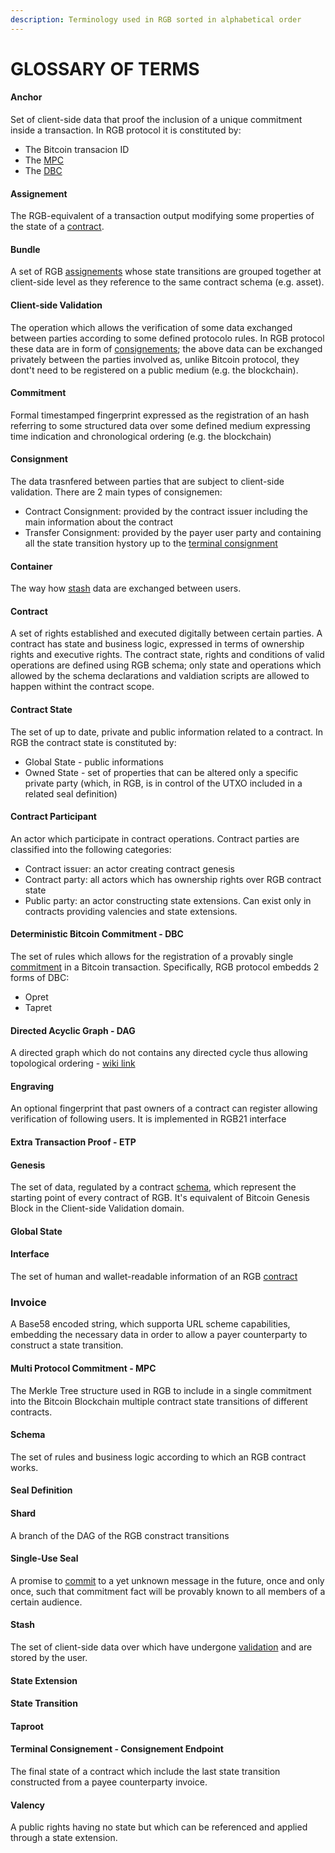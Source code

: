 ```yaml
---
description: Terminology used in RGB sorted in alphabetical order
---
```


# GLOSSARY OF TERMS

#### Anchor

Set of client-side data that proof the inclusion of a unique commitment inside a transaction. In RGB protocol it is constituted by:
* The Bitcoin transacion ID
* The [MPC](#multi-protocol-commitment---mpc)
* The [DBC](#deterministic-bitcoin-commitment---dbc)
#### Assignement

The RGB-equivalent of a transaction output modifying some properties of the state of a [contract](#contract).

#### Bundle

A set of RGB [assignements](#assignement) whose state transitions are grouped together at client-side level as they reference to the same contract schema (e.g. asset). 


#### Client-side Validation

The operation which allows the verification of some data exchanged between parties according to some defined protocolo rules. In RGB protocol these data are in form of [consignements](#consignment); the above data can be exchanged privately between the parties involved as, unlike Bitcoin protocol, they dont't need to be registered on a public medium (e.g. the blockchain).

#### Commitment

Formal timestamped fingerprint expressed as the registration of an hash referring to some structured data over some defined medium expressing time indication and chronological ordering (e.g. the blockchain)

#### Consignment
The data trasnfered between parties that are subject to client-side validation. There are 2 main types of consignemen:
* Contract Consignment: provided by the contract issuer including the main information about the contract
* Transfer Consignment: provided by the payer user party and containing all the state transition hystory up to the [terminal consignment]()

#### Container

The way how [stash](#stash) data are exchanged between users.

#### Contract

A set of rights established and executed digitally between certain parties. A contract has state and business logic, expressed in terms of ownership rights and executive rights. The contract state, rights and conditions of valid operations are defined using RGB schema; only state and operations which allowed by the schema declarations and valdiation scripts are allowed to happen withint the contract scope.

#### Contract State

The set of up to date, private and public information related to a contract. In RGB the contract state is constituted by:
* Global State - public informations
* Owned State - set of properties that can be altered only a specific private party (which, in RGB, is in control of the UTXO included in a related seal definition) 


#### Contract Participant

An actor which participate in contract operations. Contract parties are classified into the following categories:

* Contract issuer: an actor creating contract genesis
* Contract party: all actors which has ownership rights over RGB contract state
* Public party: an actor constructing state extensions. Can exist only in contracts providing valencies and state extensions.

#### Deterministic Bitcoin Commitment - DBC

The set of rules which allows for the registration of a provably single [commitment](#commitment) in a Bitcoin transaction. Specifically, RGB protocol embedds 2 forms of DBC:
* Opret
* Tapret

#### Directed Acyclic Graph - DAG

A directed graph which do not contains any directed cycle thus allowing topological ordering - [wiki link](https://en.wikipedia.org/wiki/Directed\_acyclic\_graph)

#### Engraving

An optional fingerprint that past owners of a contract can register allowing verification of following users. It is implemented in RGB21 interface

#### Extra Transaction Proof - ETP

#### Genesis

The set of data, regulated by a contract [schema](), which represent the starting point of every contract of RGB. It's equivalent of Bitcoin Genesis Block in the Client-side Validation domain. 

#### Global State

#### Interface

The set of human and wallet-readable information of an RGB [contract](#contract)

### Invoice

A Base58 encoded string, which supporta URL scheme capabilities, embedding the necessary data in order to allow a payer counterparty to construct a state transition.

#### Multi Protocol Commitment - MPC

The Merkle Tree structure used in RGB to include in a single commitment into the Bitcoin Blockchain multiple contract state transitions of different contracts.

#### Schema

The set of rules and business logic according to which an RGB contract works.

#### Seal Definition

#### Shard

A branch of the DAG of the RGB constract transitions

#### Single-Use Seal

A promise to [commit](#commitment) to a yet unknown message in the future, once and only once, such that commitment fact will be provably known to all members of a certain audience.

#### Stash

The set of client-side data over which have undergone [validation](glossary-of-terms.md#client-side-validation) and are stored by the user.

#### State Extension

#### State Transition

#### Taproot

#### Terminal Consignement - Consignement Endpoint

The final state of a contract which include the last state transition constructed from a payee counterparty invoice.


#### Valency

A public rights having no state but which can be referenced and  applied through a state extension.
